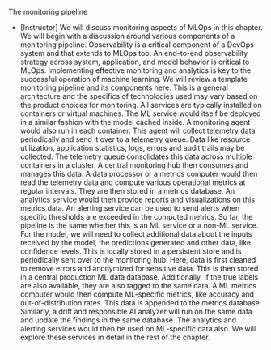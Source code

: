 The monitoring pipeline
- [Instructor] We will discuss monitoring aspects of MLOps in this chapter. We will begin with a discussion around various components of a monitoring pipeline. Observability is a critical component of a DevOps system and that extends to MLOps too. An end-to-end observability strategy across system, application, and model behavior is critical to MLOps. Implementing effective monitoring and analytics is key to the successful operation of machine learning. We will review a template monitoring pipeline and its components here. This is a general architecture and the specifics of technologies used may vary based on the product choices for monitoring. All services are typically installed on containers or virtual machines. The ML service would itself be deployed in a similar fashion with the model cached inside. A monitoring agent would also run in each container. This agent will collect telemetry data periodically and send it over to a telemetry queue. Data like resource utilization, application statistics, logs, errors and audit trails may be collected. The telemetry queue consolidates this data across multiple containers in a cluster. A central monitoring hub then consumes and manages this data. A data processor or a metrics computer would then read the telemetry data and compute various operational metrics at regular intervals. They are then stored in a metrics database. An analytics service would then provide reports and visualizations on this metrics data. An alerting service can be used to send alerts when specific thresholds are exceeded in the computed metrics. So far, the pipeline is the same whether this is an ML service or a non-ML service. For the model, we will need to collect additional data about the inputs received by the model, the predictions generated and other data, like confidence levels. This is locally stored in a persistent store and is periodically sent over to the monitoring hub. Here, data is first cleaned to remove errors and anonymized for sensitive data. This is then stored in a central production ML data database. Additionally, if the true labels are also available, they are also tagged to the same data. A ML metrics computer would then compute ML-specific metrics, like accuracy and out-of-distribution rates. This data is appended to the metrics database. Similarly, a drift and responsible AI analyzer will run on the same data and update the findings in the same database. The analytics and alerting services would then be used on ML-specific data also. We will explore these services in detail in the rest of the chapter.